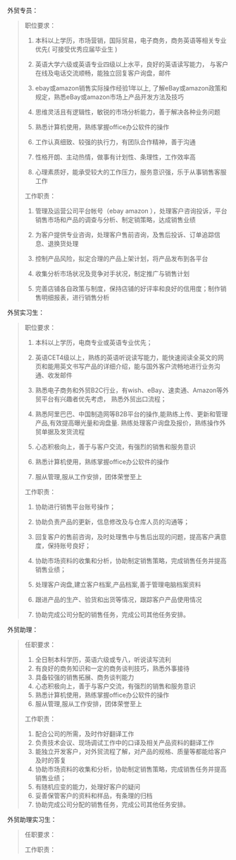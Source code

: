 外贸专员：

> 职位要求：
> 
> 1. 本科以上学历，市场营销，国际贸易，电子商务，商务英语等相关专业优先\( 可接受优秀应届毕业生 \)
> 
> 2. 英语大学六级或英语专业四级以上水平，良好的英语读写能力， 与客户在线及电话交流顺畅，能独立回复客户询盘，邮件
> 
> 3. ebay或amazon销售实际操作经验1年以上, 了解eBay或amazon政策和规定，熟悉eBay或amazon市场上产品开发方法及技巧
> 
> 4. 思维灵活且有逻辑性，敏锐的市场分析能力，善于解决各种业务问题
> 
> 5. 熟悉计算机使用，熟练掌握office办公软件的操作
> 
> 6. 工作认真细致、较强的执行力，有团队合作精神，善于沟通
> 
> 7. 性格开朗、主动热情，做事有计划性、条理性，工作效率高
> 
> 8. 心理素质好，能承受较大的工作压力，服务意识强，乐于从事销售客服工作
> 
> 
> 工作职责：
> 
> 1. 管理及运营公司平台帐号（ebay amazon ），处理客户咨询投诉，平台销售市场和产品的调查与分析、制定销策略，达成销售业绩
> 
> 2. 为客户提供专业咨询，处理客户售前咨询，及售后投诉、订单追踪信息、退换货处理
> 
> 3. 控制产品风险，拟定合理的产品上架计划，将产品发布到各平台
> 
> 4. 收集分析市场状况及竞争对手状况，制定推广与销售计划
> 
> 5. 完善店铺各自政策与制度，保持店铺的好评率和良好的信用度；制作销售明细报表，进行销售分析

外贸实习生：

> 职位要求：
> 
> 1. 本科以上学历，电商专业或英语专业优先；
> 
> 2. 英语CET4级以上，熟练的英语听说读写能力，能快速阅读全英文的网页和能用英文书写产品的详细介绍，能与国外客户流畅地进行业务沟通、收发邮件
> 
> 3. 熟悉电子商务和外贸B2C行业，有wish、eBay、速卖通、Amazon等外贸平台有兴趣者优先考虑， 熟悉外贸出口流程；
> 
> 4. 熟悉阿里巴巴、中国制造网等B2B平台的操作,能熟练上传、更新和管理产品,有效提高曝光量和询盘量. 熟练处理客户询盘及报价，熟练操作外贸单据及发货流程
> 
> 5. 心态积极向上，善于与客户交流，有强烈的销售和服务意识
> 
> 6. 熟悉计算机使用，熟练掌握office办公软件的操作
> 
> 7. 服从管理,服从工作安排，团体荣誉至上
> 
> 
> 工作职责：
> 
> 1. 协助进行销售平台账号操作；
> 
> 2. 协助负责产品的更新，信息修改及与仓库人员的沟通等；
> 
> 3. 回复客户的售前咨询，及时处理售中与售后出现的问题，提高客户满意度，保持账号良好；
> 
> 4. 协助市场资料的收集和分析，协助制定销售策略，完成销售任务并提高销售业绩；
> 
> 5. 处理客户询盘,建立客户档案,产品档案,善于管理电脑档案资料
> 
> 6. 跟进产品的生产、验货和出货等情况，跟踪客户产品使用情况
> 
> 7. 协助完成公司分配的销售任务，完成公司其他任务安排。

外贸助理：

> 任职要求：
> 
> 1. 全日制本科学历，英语六级或专八，听说读写流利
> 2. 有良好的商务知识和一定的商务谈判技巧，熟悉外事接待
> 3. 具备较强的销售拓展、商务谈判能力
> 4. 心态积极向上，善于与客户交流，有强烈的销售和服务意识
> 5. 熟悉计算机使用，熟练掌握office办公软件的操作
> 6. 服从管理,服从工作安排，团体荣誉至上
> 
> 工作职责：
> 
> 1. 配合公司的所需，及时作好翻译工作
> 2. 负责技术会议、现场调试工作中的口译及相关产品资料的翻译工作
> 3. 能独立开发客户，对外贸流程了解，对产品的规格、质量等都能给客户及时的答复
> 4. 协助市场资料的收集和分析，协助制定销售策略，完成销售任务并提高销售业绩；
> 5. 有随机应变的能力，处理好客户的疑问
> 6. 妥善保管客户的资料和样品，有条理的归档
> 7. 协助完成公司分配的销售任务，完成公司其他任务安排。

外贸助理实习生：

> 任职要求：
> 
> 
> 
> 工作职责：

